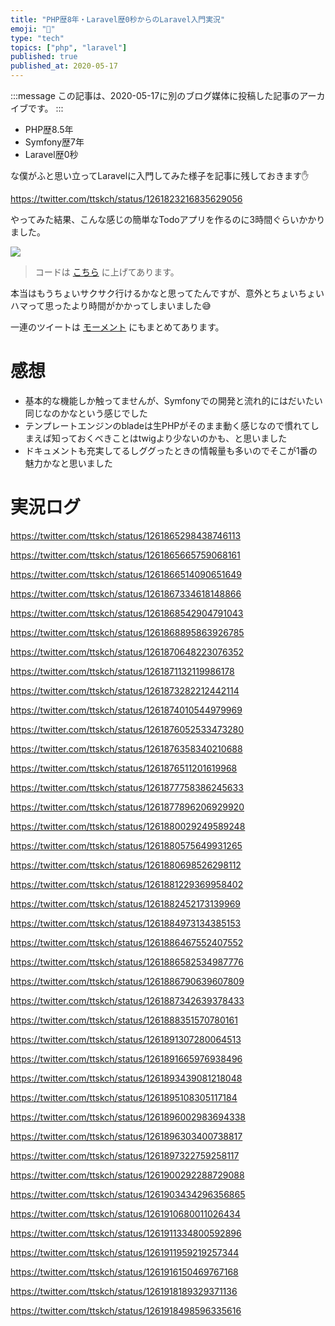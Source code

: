 ```yaml
---
title: "PHP歴8年・Laravel歴0秒からのLaravel入門実況"
emoji: "🐘"
type: "tech"
topics: ["php", "laravel"]
published: true
published_at: 2020-05-17
---
```


:::message
この記事は、2020-05-17に別のブログ媒体に投稿した記事のアーカイブです。
:::

* PHP歴8.5年
* Symfony歴7年
* Laravel歴0秒

な僕がふと思い立ってLaravelに入門してみた様子を記事に残しておきます✋

https://twitter.com/ttskch/status/1261823216835629056

やってみた結果、こんな感じの簡単なTodoアプリを作るのに3時間ぐらいかかりました。

![](https://tva1.sinaimg.cn/large/007S8ZIlgy1gevk63rdjfg30xg0jowir.gif)

> コードは [こちら](https://github.com/ttskch/laravel-todo) に上げてあります。

本当はもうちょいサクサク行けるかなと思ってたんですが、意外とちょいちょいハマって思ったより時間がかかってしまいました😅

一連のツイートは [モーメント](https://mobile.twitter.com/i/events/1261944313426046976) にもまとめてあります。

# 感想

* 基本的な機能しか触ってませんが、Symfonyでの開発と流れ的にはだいたい同じなのかなという感じでした
* テンプレートエンジンのbladeは生PHPがそのまま動く感じなので慣れてしまえば知っておくべきことはtwigより少ないのかも、と思いました
* ドキュメントも充実してるしググったときの情報量も多いのでそこが1番の魅力かなと思いました

# 実況ログ

https://twitter.com/ttskch/status/1261865298438746113

https://twitter.com/ttskch/status/1261865665759068161

https://twitter.com/ttskch/status/1261866514090651649

https://twitter.com/ttskch/status/1261867334618148866

https://twitter.com/ttskch/status/1261868542904791043

https://twitter.com/ttskch/status/1261868895863926785

https://twitter.com/ttskch/status/1261870648223076352

https://twitter.com/ttskch/status/1261871132119986178

https://twitter.com/ttskch/status/1261873282212442114

https://twitter.com/ttskch/status/1261874010544979969

https://twitter.com/ttskch/status/1261876052533473280

https://twitter.com/ttskch/status/1261876358340210688

https://twitter.com/ttskch/status/1261876511201619968

https://twitter.com/ttskch/status/1261877758386245633

https://twitter.com/ttskch/status/1261877896206929920

https://twitter.com/ttskch/status/1261880029249589248

https://twitter.com/ttskch/status/1261880575649931265

https://twitter.com/ttskch/status/1261880698526298112

https://twitter.com/ttskch/status/1261881229369958402

https://twitter.com/ttskch/status/1261882452173139969

https://twitter.com/ttskch/status/1261884973134385153

https://twitter.com/ttskch/status/1261886467552407552

https://twitter.com/ttskch/status/1261886582534987776

https://twitter.com/ttskch/status/1261886790639607809

https://twitter.com/ttskch/status/1261887342639378433

https://twitter.com/ttskch/status/1261888351570780161

https://twitter.com/ttskch/status/1261891307280064513

https://twitter.com/ttskch/status/1261891665976938496

https://twitter.com/ttskch/status/1261893439081218048

https://twitter.com/ttskch/status/1261895108305117184

https://twitter.com/ttskch/status/1261896002983694338

https://twitter.com/ttskch/status/1261896303400738817

https://twitter.com/ttskch/status/1261897322759258117

https://twitter.com/ttskch/status/1261900292288729088

https://twitter.com/ttskch/status/1261903434296356865

https://twitter.com/ttskch/status/1261910680011026434

https://twitter.com/ttskch/status/1261911334800592896

https://twitter.com/ttskch/status/1261911959219257344

https://twitter.com/ttskch/status/1261916150469767168

https://twitter.com/ttskch/status/1261918189329371136

https://twitter.com/ttskch/status/1261918498596335616

